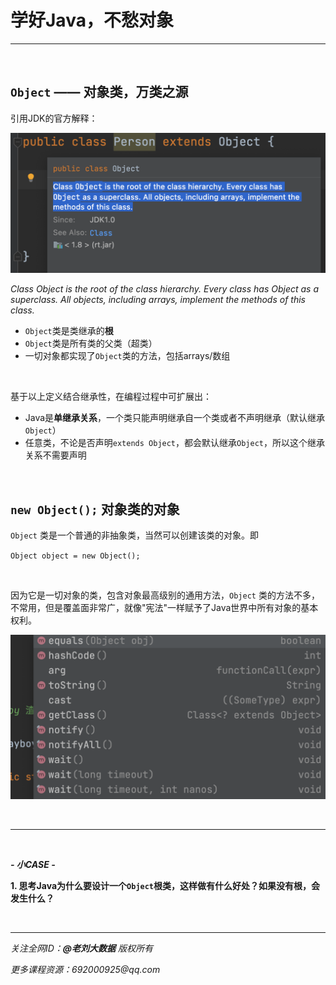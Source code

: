 # 学好Java，不愁对象

---

<br>

## `Object` —— 对象类，万类之源

引用JDK的官方解释：

![](../../../resources/5.png)

_Class Object is the root of the class hierarchy. Every class has Object as a superclass. All objects, including arrays, implement the methods of this class._

- `Object`类是类继承的**根**
- `Object`类是所有类的父类（超类）
- 一切对象都实现了`Object`类的方法，包括arrays/数组

<br>

基于以上定义结合继承性，在编程过程中可扩展出：

- Java是**单继承关系**，一个类只能声明继承自一个类或者不声明继承（默认继承`Object`）
- 任意类，不论是否声明`extends Object`，都会默认继承`Object`，所以这个继承关系不需要声明

<br>

## `new Object();` 对象类的对象

`Object` 类是一个普通的非抽象类，当然可以创建该类的对象。即

`Object object = new Object();`

<br>

因为它是一切对象的类，包含对象最高级别的通用方法，`Object` 类的方法不多，不常用，但是覆盖面非常广，就像"宪法"一样赋予了Java世界中所有对象的基本权利。

![](../../../resources/12.png)

<br>

---

<br>

***- 小CASE -***

**1. 思考Java为什么要设计一个`Object`根类，这样做有什么好处？如果没有根，会发生什么？**

<br>

---

_关注全网ID：**@老刘大数据** 版权所有_

_更多课程资源：692000925@qq.com_